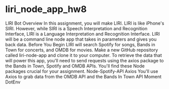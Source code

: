 # liri_node_app_hw8
LIRI Bot Overview In this assignment, you will make LIRI. LIRI is like iPhone's SIRI. However, while SIRI is a Speech Interpretation and Recognition Interface, LIRI is a Language Interpretation and Recognition Interface. LIRI will be a command line node app that takes in parameters and gives you back data.  Before You Begin LIRI will search Spotify for songs, Bands in Town for concerts, and OMDB for movies.  Make a new GitHub repository called liri-node-app and clone it to your computer.  To retrieve the data that will power this app, you'll need to send requests using the axios package to the Bands in Town, Spotify and OMDB APIs. You'll find these Node packages crucial for your assignment.  Node-Spotify-API  Axios  You'll use Axios to grab data from the OMDB API and the Bands In Town API Moment  DotEnv
